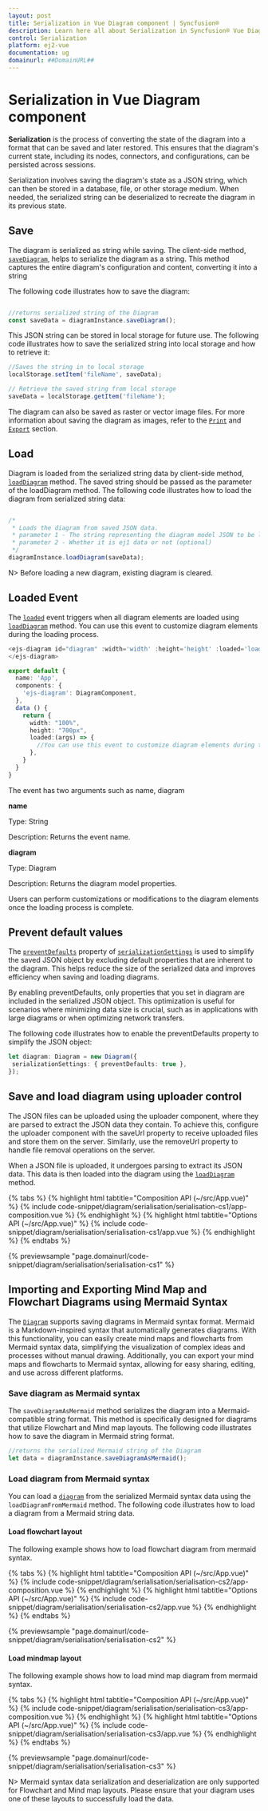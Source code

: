 ```yaml
---
layout: post
title: Serialization in Vue Diagram component | Syncfusion®
description: Learn here all about Serialization in Syncfusion® Vue Diagram component of Syncfusion Essential® JS 2 and more.
control: Serialization 
platform: ej2-vue
documentation: ug
domainurl: ##DomainURL##
---
```


# Serialization in Vue Diagram component

**Serialization** is the process of converting the state of the diagram into a format that can be saved and later restored. This ensures that the diagram's current state, including its nodes, connectors, and configurations, can be persisted across sessions.

Serialization involves saving the diagram's state as a JSON string, which can then be stored in a database, file, or other storage medium. When needed, the serialized string can be deserialized to recreate the diagram in its previous state.

## Save

The diagram is serialized as string while saving. The client-side method, [`saveDiagram`](https://ej2.syncfusion.com/vue/documentation/api/diagram/#savediagram), helps to serialize the diagram as a string. This method captures the entire diagram's configuration and content, converting it into a string 

The following code illustrates how to save the diagram:

```ts

//returns serialized string of the Diagram
const saveData = diagramInstance.saveDiagram();

```

This JSON string can be stored in local storage for future use. The following code illustrates how to save the serialized string into local storage and how to retrieve it:

```js
//Saves the string in to local storage
localStorage.setItem('fileName', saveData);

// Retrieve the saved string from local storage
saveData = localStorage.getItem('fileName');

```

The diagram can also be saved as raster or vector image files. For more information about saving the diagram as images, refer to the [`Print`](./print) and [`Export`](./export) section.

## Load

Diagram is loaded from the serialized string data by client-side method, [`loadDiagram`](https://ej2.syncfusion.com/vue/documentation/api/diagram/#loaddiagram) method. The saved string should be passed as the parameter of the loadDiagram method. The following code illustrates how to load the diagram from serialized string data:

```ts

/*
 * Loads the diagram from saved JSON data.
 * parameter 1 - The string representing the diagram model JSON to be loaded.
 * parameter 2 - Whether it is ej1 data or not (optional)
 */
diagramInstance.loadDiagram(saveData);

```

N> Before loading a new diagram, existing diagram is cleared.

## Loaded Event 

The [`loaded`](https://ej2.syncfusion.com/vue/documentation/api/diagram/#loaded) event triggers when all diagram elements are loaded using [`loadDiagram`](https://ej2.syncfusion.com/vue/documentation/api/diagram/#loaddiagram) method. You can use this event to customize diagram elements during the loading process.

```ts
<ejs-diagram id="diagram" :width='width' :height='height' :loaded='loaded'>
</ejs-diagram>

export default {
  name: 'App',
  components: {
    'ejs-diagram': DiagramComponent,
  },
  data () {
    return {
      width: "100%",
      height: "700px",
      loaded:(args) => {
        //You can use this event to customize diagram elements during the loading process
      },
    }
  }
}
```

The event has two arguments such as name, diagram

**name**

Type: String

Description: Returns the event name.

**diagram**

Type: Diagram

Description: Returns the diagram model properties.

Users can perform customizations or modifications to the diagram elements once the loading process is complete.

## Prevent default values

The [`preventDefaults`](https://ej2.syncfusion.com/vue/documentation/api/diagram/serializationSettingsModel/#preventdefaults) property of [`serializationSettings`](https://ej2.syncfusion.com/vue/documentation/api/diagram/serializationSettingsModel/) is used to simplify the saved JSON object by excluding default properties that are inherent to the diagram. This helps reduce the size of the serialized data and improves efficiency when saving and loading diagrams.

By enabling preventDefaults, only properties that you set in diagram are included in the serialized JSON object. This optimization is useful for scenarios where minimizing data size is crucial, such as in applications with large diagrams or when optimizing network transfers.

The following code illustrates how to enable the preventDefaults property to simplify the JSON object:


```ts
let diagram: Diagram = new Diagram({
 serializationSettings: { preventDefaults: true },
});
```


## Save and load diagram using uploader control

The JSON files can be uploaded using the uploader component, where they are parsed to extract the JSON data they contain. To achieve this, configure the uploader component with the saveUrl property to receive uploaded files and store them on the server. Similarly, use the removeUrl property to handle file removal operations on the server.

When a JSON file is uploaded, it undergoes parsing to extract its JSON data. This data is then loaded into the diagram using the [`loadDiagram`](https://ej2.syncfusion.com/vue/documentation/api/diagram/#loaddiagram) method.


{% tabs %}
{% highlight html tabtitle="Composition API (~/src/App.vue)" %}
{% include code-snippet/diagram/serialisation/serialisation-cs1/app-composition.vue %}
{% endhighlight %}
{% highlight html tabtitle="Options API (~/src/App.vue)" %}
{% include code-snippet/diagram/serialisation/serialisation-cs1/app.vue %}
{% endhighlight %}
{% endtabs %}
        
{% previewsample "page.domainurl/code-snippet/diagram/serialisation/serialisation-cs1" %}


## Importing and Exporting Mind Map and Flowchart Diagrams using Mermaid Syntax

The [`Diagram`](https://ej2.syncfusion.com/vue/documentation/api/diagram/) supports saving diagrams in Mermaid syntax format. Mermaid is a Markdown-inspired syntax that automatically generates diagrams. With this functionality, you can easily create mind maps and flowcharts from Mermaid syntax data, simplifying the visualization of complex ideas and processes without manual drawing. Additionally, you can export your mind maps and flowcharts to Mermaid syntax, allowing for easy sharing, editing, and use across different platforms.

### Save diagram as Mermaid syntax

 The `saveDiagramAsMermaid` method serializes the diagram into a Mermaid-compatible string format. This method is specifically designed for diagrams that utilize Flowchart and Mind map layouts. The following code illustrates how to save the diagram in Mermaid string format.

 ```javascript
//returns the serialized Mermaid string of the Diagram
let data = diagramInstance.saveDiagramAsMermaid();

```

### Load diagram from Mermaid syntax

You can load a [`diagram`](https://ej2.syncfusion.com/vue/documentation/api/diagram/) from the serialized Mermaid syntax data using the `loadDiagramFromMermaid` method. The following code illustrates how to load a diagram from a Mermaid string data.

#### Load flowchart layout

The following example shows how to load flowchart diagram from mermaid syntax.


{% tabs %}
{% highlight html tabtitle="Composition API (~/src/App.vue)" %}
{% include code-snippet/diagram/serialisation/serialisation-cs2/app-composition.vue %}
{% endhighlight %}
{% highlight html tabtitle="Options API (~/src/App.vue)" %}
{% include code-snippet/diagram/serialisation/serialisation-cs2/app.vue %}
{% endhighlight %}
{% endtabs %}
        
{% previewsample "page.domainurl/code-snippet/diagram/serialisation/serialisation-cs2" %}


#### Load mindmap layout

The following example shows how to load mind map diagram from mermaid syntax.


{% tabs %}
{% highlight html tabtitle="Composition API (~/src/App.vue)" %}
{% include code-snippet/diagram/serialisation/serialisation-cs3/app-composition.vue %}
{% endhighlight %}
{% highlight html tabtitle="Options API (~/src/App.vue)" %}
{% include code-snippet/diagram/serialisation/serialisation-cs3/app.vue %}
{% endhighlight %}
{% endtabs %}
        
{% previewsample "page.domainurl/code-snippet/diagram/serialisation/serialisation-cs3" %}


N> Mermaid syntax data serialization and deserialization are only supported for Flowchart and Mind map layouts. Please ensure that your diagram uses one of these layouts to successfully load the data.
